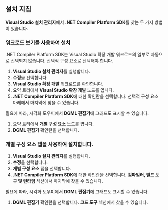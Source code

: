 ## <a name="installation-instructions"></a>설치 지침 

**Visual Studio 설치 관리자**에서 **.NET Compiler Platform SDK**를 찾는 두 가지 방법이 있습니다.

### <a name="install-using-the-workloads-view"></a>워크로드 보기를 사용하여 설치

.NET Compiler Platform SDK는 Visual Studio 확장 개발 워크로드의 일부로 자동으로 선택되지 않습니다. 선택적 구성 요소로 선택해야 합니다.

1. **Visual Studio 설치 관리자**를 실행합니다. 
1. **수정**을 선택합니다. 
1. **Visual Studio 확장 개발** 워크로드를 확인합니다.
1. 요약 트리에서 **Visual Studio 확장 개발** 노드를 엽니다.
1. **.NET Compiler Platform SDK**에 대한 확인란을 선택합니다. 선택적 구성 요소 아래에서 마지막에 찾을 수 있습니다.

필요에 따라, 시각화 도우미에서 **DGML 편집기**에 그래프도 표시할 수 있습니다.

1. 요약 트리에서 **개별 구성 요소** 노드를 엽니다.
1. **DGML 편집기** 확인란을 선택합니다.

### <a name="install-using-the-individual-components-tab"></a>개별 구성 요소 탭을 사용하여 설치합니다.

1. **Visual Studio 설치 관리자**를 실행합니다. 
1. **수정**을 선택합니다. 
1. **개별 구성 요소** 탭을 선택합니다. 
1. **.NET Compiler Platform SDK**에 대한 확인란을 선택합니다. **컴파일러, 빌드 도구 및 런타임** 섹션에서 마지막에 찾을 수 있습니다.

필요에 따라, 시각화 도우미에서 **DGML 편집기**에 그래프도 표시할 수 있습니다.

1. **DGML 편집기** 확인란을 선택합니다. **코드 도구** 섹션에서 찾을 수 있습니다.

